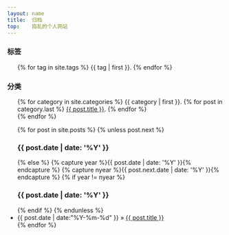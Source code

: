 ```yaml
---
layout: name
title:  归档
top:    捣乱的个人网站
---
```


<div>
<h3>标签</h3>
<ul>
{% for tag in site.tags %}
  <span>{{ tag | first }}</span>.
{% endfor %}
</ul>
</div>

<div>
<h3>分类</h3>
<ul>
{% for category in site.categories %}
  <span>{{ category | first }}</span>.
  {% for post in category.last %}
    <span><a href="{{ post.url }}">{{ post.title }}</a></span>.
  {% endfor %}
  <br>
{% endfor %}
</li>
</ul>
</div>

<div>
<ul>
{% for post in site.posts %}
{% unless post.next %}
<h3>{{ post.date | date: '%Y' }} </h3>
{% else %}
{% capture year %}{{ post.date | date: '%Y' }}{% endcapture %}
{% capture nyear %}{{ post.next.date | date: '%Y' }}{% endcapture %}
{% if year != nyear %}
<h3>{{ post.date | date: '%Y' }}</h3>
{% endif %}
{% endunless %}
<li>{{ post.date | date:"%Y-%m-%d" }} &raquo; <a href="{{ post.url }}">{{ post.title }}</a></li>
{% endfor %}
</ul>
</div>

